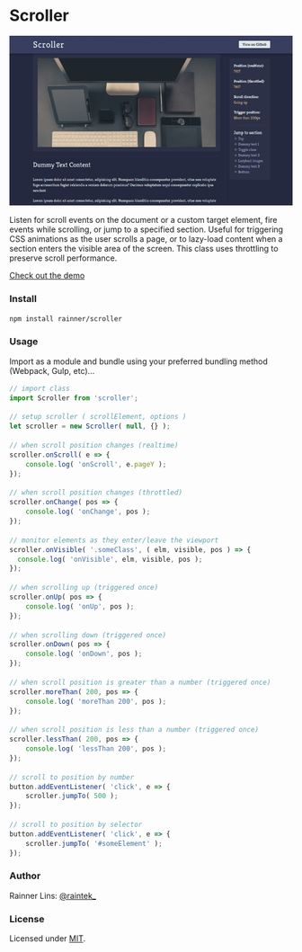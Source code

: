 [twitter]: http://twitter.com/raintek_
[demo]: https://rainner.github.io/scroller/
[mit]: http://www.opensource.org/licenses/mit-license.php

# Scroller

![Scroller](https://raw.githubusercontent.com/rainner/scroller/master/thumb.jpg)

Listen for scroll events on the document or a custom target element, fire events while scrolling, or jump to a specified section.
Useful for triggering CSS animations as the user scrolls a page, or to lazy-load content when a section enters the visible area of the screen. This class uses throttling to preserve scroll performance.

[Check out the demo][demo]

### Install

```bash
npm install rainner/scroller
```

### Usage
Import as a module and bundle using your preferred bundling method (Webpack, Gulp, etc)...

```js
// import class
import Scroller from 'scroller';

// setup scroller ( scrollElement, options )
let scroller = new Scroller( null, {} );

// when scroll position changes (realtime)
scroller.onScroll( e => {
    console.log( 'onScroll', e.pageY );
});

// when scroll position changes (throttled)
scroller.onChange( pos => {
    console.log( 'onChange', pos );
});

// monitor elements as they enter/leave the viewport
scroller.onVisible( '.someClass', ( elm, visible, pos ) => {
  console.log( 'onVisible', elm, visible, pos );
});

// when scrolling up (triggered once)
scroller.onUp( pos => {
    console.log( 'onUp', pos );
});

// when scrolling down (triggered once)
scroller.onDown( pos => {
    console.log( 'onDown', pos );
});

// when scroll position is greater than a number (triggered once)
scroller.moreThan( 200, pos => {
    console.log( 'moreThan 200', pos );
});

// when scroll position is less than a number (triggered once)
scroller.lessThan( 200, pos => {
    console.log( 'lessThan 200', pos );
});

// scroll to position by number
button.addEventListener( 'click', e => {
    scroller.jumpTo( 500 );
});

// scroll to position by selector
button.addEventListener( 'click', e => {
    scroller.jumpTo( '#someElement' );
});
```

### Author

Rainner Lins: [@raintek_][twitter]

### License

Licensed under [MIT][mit].



